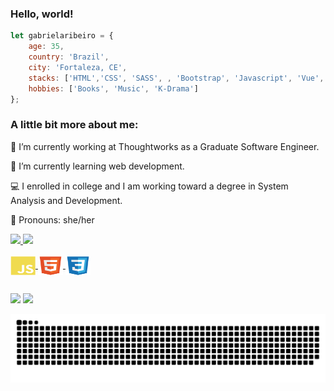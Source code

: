 ### Hello, world!

```javascript
let gabrielaribeiro = {
    age: 35,
    country: 'Brazil',
    city: 'Fortaleza, CE',
    stacks: ['HTML','CSS', 'SASS', , 'Bootstrap', 'Javascript', 'Vue', 'React', 'Node JS'],
    hobbies: ['Books', 'Music', 'K-Drama']
};
```

<h3>A little bit more about me:</h3>

<p align="left">
    🔭 I’m currently working at Thoughtworks as a Graduate Software Engineer.
</p>
<p align="left">
    🌱 I’m currently learning web development.
</p>
<p align="left">
    💻  I enrolled in college and I am working toward a degree in System Analysis and Development.
</p>
<p align="left">
    🌼 Pronouns: she/her
</p>

<div>
  <a href="https://github.com/mrsribeirogabriela">
  <img height="150em" src="https://github-readme-stats.vercel.app/api?username=mrsribeirogabriela&show_icons=true&theme=gruvbox&include_all_commits=true&count_private=true"/>
  <img height="150em" src="https://github-readme-stats.vercel.app/api/top-langs/?username=mrsribeirogabriela&layout=compact&langs_count=7&theme=gruvbox"/>
  
</div>

 <div style="display: inline_block"><br>
  <img align="center" alt="Rafa-Js" height="30" width="40" src="https://raw.githubusercontent.com/devicons/devicon/master/icons/javascript/javascript-plain.svg">
  <img align="center" alt="Rafa-HTML" height="30" width="40" src="https://raw.githubusercontent.com/devicons/devicon/master/icons/html5/html5-original.svg">
  <img align="center" alt="Rafa-CSS" height="30" width="40" src="https://raw.githubusercontent.com/devicons/devicon/master/icons/css3/css3-original.svg">
</div>
  
  ##
  
  <div>
  <a href = "mailto:mrsribeirogabriela@gmail.com"><img src="https://img.shields.io/badge/-Gmail-%23333?style=for-the-badge&logo=gmail&logoColor=white" target="_blank"></a>
  <a href="https://www.linkedin.com/in/mrsribeirogabriela/" target="_blank"><img src="https://img.shields.io/badge/-LinkedIn-%230077B5?style=for-the-badge&logo=linkedin&logoColor=white" target="_blank"></a> 
    
  
  ![Snake animation](https://github.com/MrsRibeiroGabriela/mrsribeirogabriela/blob/output/github-contribution-grid-snake.svg)
  </div>
  
  <p align="center"> 
